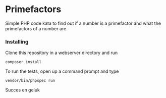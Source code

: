 # Primefactors
Simple PHP code kata to find out if a number is a primefactor and what the primefactors of a number are. 

### Installing

Clone this repository in a webserver directory and run

```
composer install
```

To run the tests, open up a command prompt and type

```
vendor/bin/phpspec run
```

Succes en geluk